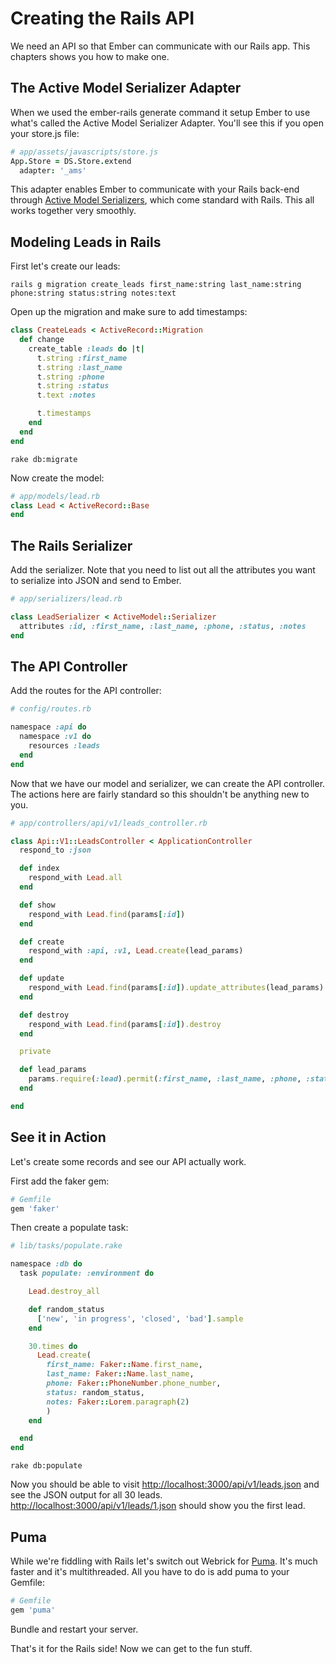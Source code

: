 # Creating the Rails API

We need an API so that Ember can communicate with our Rails app. This chapters shows you how to make one.

## The Active Model Serializer Adapter

When we used the ember-rails generate command it setup Ember to use what's called the Active Model Serializer Adapter. You'll see this if you open your store.js file:

```coffee
# app/assets/javascripts/store.js
App.Store = DS.Store.extend
  adapter: '_ams'
```

This adapter enables Ember to communicate with your Rails back-end through  [Active Model Serializers](https://github.com/rails-api/active_model_serializers), which come standard with Rails. This all works together very smoothly.

## Modeling Leads in Rails

First let's create our leads:

```shell
rails g migration create_leads first_name:string last_name:string phone:string status:string notes:text
```

Open up the migration and make sure to add timestamps:

```ruby
class CreateLeads < ActiveRecord::Migration
  def change
    create_table :leads do |t|
      t.string :first_name
      t.string :last_name
      t.string :phone
      t.string :status
      t.text :notes

      t.timestamps
    end
  end
end
```

```shell
rake db:migrate
```

Now create the model:

```ruby
# app/models/lead.rb
class Lead < ActiveRecord::Base
end
```

## The Rails Serializer

Add the serializer. Note that you need to list out all the attributes you want to serialize into JSON and send to Ember.

```ruby
# app/serializers/lead.rb

class LeadSerializer < ActiveModel::Serializer
  attributes :id, :first_name, :last_name, :phone, :status, :notes
end
```

## The API Controller

Add the routes for the API controller:

```ruby
# config/routes.rb

namespace :api do
  namespace :v1 do
    resources :leads
  end
end
```

Now that we have our model and serializer, we can create the API controller.
The actions here are fairly standard so this shouldn't be anything new to you.

```ruby
# app/controllers/api/v1/leads_controller.rb

class Api::V1::LeadsController < ApplicationController
  respond_to :json

  def index
    respond_with Lead.all
  end

  def show
    respond_with Lead.find(params[:id])
  end

  def create
    respond_with :api, :v1, Lead.create(lead_params)
  end

  def update
    respond_with Lead.find(params[:id]).update_attributes(lead_params)
  end

  def destroy
    respond_with Lead.find(params[:id]).destroy
  end

  private

  def lead_params
    params.require(:lead).permit(:first_name, :last_name, :phone, :status, :notes)
  end

end
```

## See it in Action

Let's create some records and see our API actually work. 

First add the faker gem:

```ruby
# Gemfile
gem 'faker'
```

Then create a populate task:

```ruby
# lib/tasks/populate.rake

namespace :db do
  task populate: :environment do

    Lead.destroy_all

    def random_status
      ['new', 'in progress', 'closed', 'bad'].sample
    end

    30.times do
      Lead.create(
        first_name: Faker::Name.first_name,
        last_name: Faker::Name.last_name,
        phone: Faker::PhoneNumber.phone_number,
        status: random_status,
        notes: Faker::Lorem.paragraph(2)
        )
    end

  end
end
```

```shell
rake db:populate
```

Now you should be able to visit [http://localhost:3000/api/v1/leads.json](http://localhost:3000/api/v1/leads.json) and see the JSON output for all 30 leads. [http://localhost:3000/api/v1/leads/1.json](http://localhost:3000/api/v1/leads/1.json) should show you the first lead.

## Puma

While we're fiddling with Rails let's switch out Webrick for [Puma](http://puma.io/). It's much faster and it's multithreaded. All you have to do is add puma to your Gemfile:

```ruby
# Gemfile
gem 'puma'
```

Bundle and restart your server.

That's it for the Rails side! Now we can get to the fun stuff.
